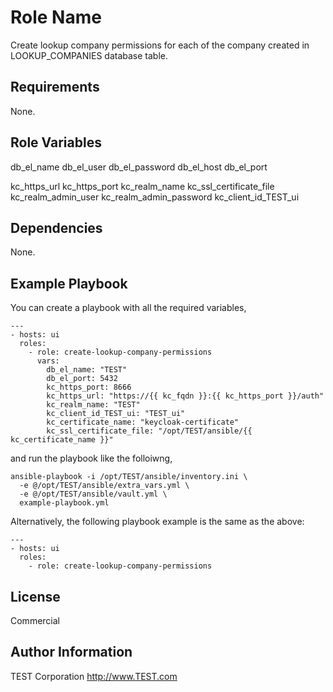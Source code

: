 Role Name
=========

Create lookup company permissions for each of the company created in LOOKUP_COMPANIES database table.

Requirements
------------

None.

Role Variables
--------------

db_el_name
db_el_user
db_el_password
db_el_host
db_el_port

kc_https_url
kc_https_port
kc_realm_name
kc_ssl_certificate_file
kc_realm_admin_user
kc_realm_admin_password
kc_client_id_TEST_ui


Dependencies
------------

None.


Example Playbook
----------------

You can create a playbook with all the required variables,

    ---
    - hosts: ui
      roles:
        - role: create-lookup-company-permissions
          vars:
            db_el_name: "TEST"
            db_el_port: 5432
            kc_https_port: 8666
            kc_https_url: "https://{{ kc_fqdn }}:{{ kc_https_port }}/auth"
            kc_realm_name: "TEST"
            kc_client_id_TEST_ui: "TEST_ui"
            kc_certificate_name: "keycloak-certificate"
            kc_ssl_certificate_file: "/opt/TEST/ansible/{{ kc_certificate_name }}"


and run the playbook like the folloiwng,

    ansible-playbook -i /opt/TEST/ansible/inventory.ini \
      -e @/opt/TEST/ansible/extra_vars.yml \
      -e @/opt/TEST/ansible/vault.yml \
      example-playbook.yml


Alternatively, the following playbook example is the same as the above:

    ---
    - hosts: ui
      roles:
        - role: create-lookup-company-permissions

License
-------

Commercial

Author Information
------------------

TEST Corporation
http://www.TEST.com

